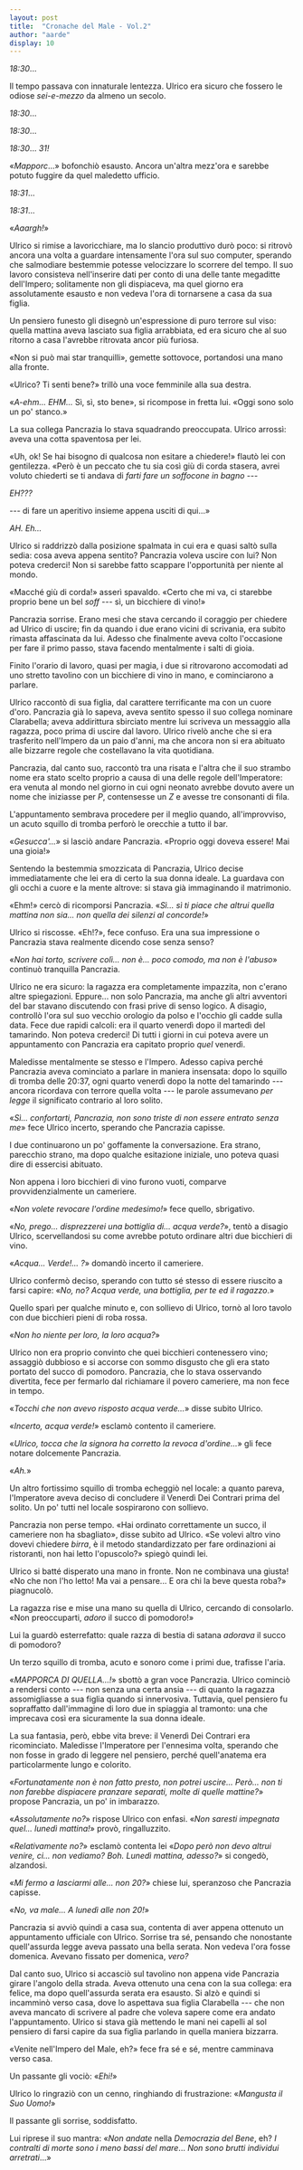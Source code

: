 ```yaml
---
layout: post
title:  "Cronache del Male - Vol.2"
author: "aarde"
display: 10
---
```


*18:30*...

Il tempo passava con innaturale lentezza. Ulrico era sicuro che fossero le
odiose *sei-e-mezzo* da almeno un secolo.

*18:30*...

*18:30*...

*18:30*...  *31!*

«*Mapporc*...» bofonchiò esausto. Ancora un'altra mezz'ora e sarebbe potuto fuggire da quel maledetto ufficio. 

*18:31*...

*18:31*...

«*Aaargh!*»

Ulrico si rimise a lavoricchiare, ma lo slancio produttivo durò poco: si ritrovò ancora una volta a guardare intensamente l'ora sul suo computer, sperando che salmodiare bestemmie potesse velocizzare lo scorrere del tempo. Il suo lavoro consisteva nell'inserire dati per conto di una delle tante megaditte dell'Impero; solitamente non gli dispiaceva, ma quel giorno era assolutamente esausto e non vedeva l'ora di tornarsene a casa da sua figlia.

Un pensiero funesto gli disegnò un'espressione di puro terrore sul viso: quella mattina aveva lasciato sua figlia arrabbiata, ed era sicuro che al suo ritorno a casa l'avrebbe ritrovata ancor più furiosa.

«Non si può mai star tranquilli», gemette sottovoce, portandosi una mano alla fronte.

«Ulrico? Ti senti bene?» trillò una voce femminile alla sua destra.

«*A-ehm... EHM...* Sì, sì, sto bene», si ricompose in fretta lui. «Oggi sono solo un po' stanco.»

La sua collega Pancrazia lo stava squadrando preoccupata. Ulrico arrossì: aveva una cotta spaventosa per lei.

«Uh, ok! Se hai bisogno di qualcosa non esitare a chiedere!» flautò lei con gentilezza. «Però è un peccato che tu sia così giù di corda stasera, avrei voluto chiederti se ti andava di *farti fare un soffocone in bagno ---*

*EH???*

--- di fare un aperitivo insieme appena usciti di qui...»

*AH. Eh...*

Ulrico si raddrizzò dalla posizione spalmata in cui era e quasi saltò sulla sedia: cosa aveva appena sentito? Pancrazia voleva uscire con lui? Non poteva crederci! Non si sarebbe fatto scappare l'opportunità per niente al mondo.

«Macché giù di corda!» asserì spavaldo. «Certo che mi va, ci starebbe proprio bene un bel *soff* --- sì, un bicchiere di vino!»

Pancrazia sorrise. Erano mesi che stava cercando il coraggio per chiedere ad Ulrico di uscire; fin da quando i due erano vicini di scrivania, era subito rimasta affascinata da lui. Adesso che finalmente aveva colto l'occasione per fare il primo passo, stava facendo mentalmente i salti di gioia.

Finito l'orario di lavoro, quasi per magia, i due si ritrovarono accomodati ad uno stretto tavolino con un bicchiere di vino in mano, e cominciarono a parlare. 

Ulrico raccontò di sua figlia, dal carattere terrificante ma con un cuore d'oro. Pancrazia già lo sapeva, aveva sentito spesso il suo collega nominare Clarabella; aveva addirittura sbirciato mentre lui scriveva un messaggio alla ragazza, poco prima di uscire dal lavoro. Ulrico rivelò anche che si era trasferito nell'Impero da un paio d'anni, ma che ancora non si era abituato alle bizzarre regole che costellavano la vita quotidiana.

Pancrazia, dal canto suo, raccontò tra una risata e l'altra che il suo strambo nome era stato scelto proprio a causa di una delle regole dell'Imperatore: era venuta al mondo nel giorno in cui ogni neonato avrebbe dovuto avere un nome che iniziasse per *P*, contensesse un *Z* e avesse tre consonanti di fila.

L'appuntamento sembrava procedere per il meglio quando, all'improvviso, un acuto squillo di tromba perforò le orecchie a tutto il bar.

«*Gesucca'...*» si lasciò andare Pancrazia. «Proprio oggi doveva essere! Mai una gioia!»

Sentendo la bestemmia smozzicata di Pancrazia, Ulrico decise immediatamente che lei era di certo la sua donna ideale. La guardava con gli occhi a cuore e la mente altrove: si stava già immaginando il matrimonio.

«Ehm!» cercò di ricomporsi Pancrazia. «*Sì... sì ti piace che altrui quella mattina non sia... non quella dei silenzi al concorde!*»  

Ulrico si riscosse. «Eh!?», fece confuso. Era una sua impressione o Pancrazia stava realmente dicendo cose senza senso? 

«*Non hai torto, scrivere colì... non è... poco comodo, ma non è l'abuso*» continuò tranquilla Pancrazia. 

Ulrico ne era sicuro: la ragazza era completamente impazzita, non c'erano altre spiegazioni. Eppure... non solo Pancrazia, ma anche gli altri avventori del bar stavano discutendo con frasi prive di senso logico. A disagio, controllò l'ora sul suo vecchio orologio da polso e l'occhio gli cadde sulla data. Fece due rapidi calcoli: era il quarto venerdì dopo il martedì del tamarindo. Non poteva crederci! Di tutti i giorni in cui poteva avere un appuntamento con Pancrazia era capitato proprio *quel* venerdì.

Maledisse mentalmente se stesso e l'Impero. Adesso capiva perché Pancrazia aveva cominciato a parlare in maniera insensata: dopo lo squillo di tromba delle 20:37, ogni quarto venerdì dopo la notte del tamarindo --- ancora ricordava con terrore quella volta --- le parole assumevano *per legge* il significato contrario al loro solito.

«*Sì... confortarti, Pancrazia, non sono triste di non essere entrato senza me*» fece Ulrico incerto, sperando che Pancrazia capisse. 

I due continuarono un po' goffamente la conversazione. Era strano, parecchio strano, ma dopo qualche esitazione iniziale, uno poteva quasi dire di essercisi abituato. 

Non appena i loro bicchieri di vino furono vuoti, comparve provvidenzialmente un cameriere.

«*Non volete revocare l'ordine medesimo!*» fece quello, sbrigativo.

«*No, prego... disprezzerei una bottiglia di... acqua verde?*», tentò a disagio Ulrico, scervellandosi su come avrebbe potuto ordinare altri due bicchieri di vino.

«*Acqua... Verde!... ?*» domandò incerto il cameriere.

Ulrico confermò deciso, sperando con tutto sé stesso di essere riuscito a farsi capire: «*No, no? Acqua verde, una bottiglia, per te ed il ragazzo*.»

Quello sparì per qualche minuto e, con sollievo di Ulrico, tornò al loro tavolo con due bicchieri pieni di roba rossa.

«*Non ho niente per loro, la loro acqua?*»

Ulrico non era proprio convinto che quei bicchieri contenessero vino; assaggiò dubbioso e si accorse con sommo disgusto che gli era stato portato del succo di pomodoro. Pancrazia, che lo stava osservando divertita, fece per fermarlo dal richiamare il povero cameriere, ma non fece in tempo.

«*Tocchi che non avevo risposto acqua verde...*» disse subito Ulrico.

«*Incerto, acqua verde!*» esclamò contento il cameriere.

«*Ulrico, tocca che la signora ha corretto la revoca d'ordine...*» gli fece notare dolcemente Pancrazia. 

«*Ah.*»

Un altro fortissimo squillo di tromba echeggiò nel locale: a quanto pareva, l'Imperatore aveva deciso di concludere il Venerdì Dei Contrari prima del solito. Un po' tutti nel locale sospirarono con sollievo. 

Pancrazia non perse tempo. «Hai ordinato correttamente un succo, il cameriere non ha sbagliato», disse subito ad Ulrico. «Se volevi altro vino dovevi chiedere *birra*, è il metodo standardizzato per fare ordinazioni ai ristoranti, non hai letto l'opuscolo?» spiegò quindi lei.
 
Ulrico si batté disperato una mano in fronte. Non ne combinava una giusta! «No che non l'ho letto! Ma vai a pensare... E ora chi la beve questa roba?» piagnucolò.

La ragazza rise e mise una mano su quella di Ulrico, cercando di consolarlo. «Non preoccuparti, *adoro* il succo di pomodoro!»

Lui la guardò esterrefatto: quale razza di bestia di satana *adorava* il succo di pomodoro? 

Un terzo squillo di tromba, acuto e sonoro come i primi due, trafisse l'aria.

«*MAPPORCA DI QUELLA...!*» sbottò a gran voce Pancrazia. Ulrico cominciò a rendersi conto --- non senza una certa ansia --- di quanto la ragazza assomigliasse a sua figlia quando si innervosiva. Tuttavia, quel pensiero fu sopraffatto dall'immagine di loro due in spiaggia al tramonto: una che imprecava così era sicuramente la sua donna ideale.

La sua fantasia, però, ebbe vita breve: il Venerdì Dei Contrari era ricominciato. Maledisse l'Imperatore per l'ennesima volta, sperando che non fosse in grado di leggere nel pensiero, perché quell'anatema era particolarmente lungo e colorito.

«*Fortunatamente non è non fatto presto, non potrei uscire... Però... non ti non farebbe dispiacere pranzare separati, molte di quelle mattine?*» propose Pancrazia, un po' in imbarazzo. 

«*Assolutamente no?*» rispose Ulrico con enfasi. «*Non saresti impegnata quel... lunedì mattina!*» provò, ringalluzzito.

«*Relativamente no?*» esclamò contenta lei «*Dopo però non devo altrui venire, ci... non vediamo? Boh. Lunedì mattina, adesso?*» si congedò, alzandosi.

«*Mi fermo a lasciarmi alle... non 20?*» chiese lui, speranzoso che Pancrazia capisse.

«*No, va male... A lunedì alle non 20!*»

Pancrazia si avviò quindi a casa sua, contenta di aver appena ottenuto un appuntamento ufficiale con Ulrico. Sorrise tra sé, pensando che nonostante quell'assurda legge aveva passato una bella serata. Non vedeva l'ora fosse domenica. Avevano fissato per domenica, *vero?*

Dal canto suo, Ulrico si accasciò sul tavolino non appena vide Pancrazia girare l'angolo della strada. Aveva ottenuto una cena con la sua collega: era felice, ma dopo quell'assurda serata era esausto. Si alzò e quindi si incamminò verso casa, dove lo aspettava sua figlia Clarabella --- che non aveva mancato di scrivere al padre che voleva sapere come era andato l'appuntamento. Ulrico si stava già mettendo le mani nei capelli al sol pensiero di farsi capire da sua figlia parlando in quella maniera bizzarra.

«Venite nell'Impero del Male, eh?» fece fra sé e sé, mentre camminava verso casa.

Un passante gli vociò: «*Ehi!*»

Ulrico lo ringraziò con un cenno, ringhiando di frustrazione: «*Mangusta il Suo Uomo!*»

Il passante gli sorrise, soddisfatto.

Lui riprese il suo mantra: «*Non andate* nella *Democrazia del Bene*, eh? *I contralti di morte sono i meno bassi del mare*... *Non sono brutti individui arretrati*...»

